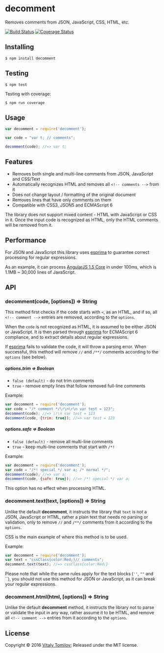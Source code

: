 decomment
=========

Removes comments from JSON, JavaScript, CSS, HTML, etc.

[![Build Status](https://travis-ci.org/vitaly-t/decomment.svg?branch=master)](https://travis-ci.org/vitaly-t/decomment)
[![Coverage Status](https://coveralls.io/repos/vitaly-t/decomment/badge.svg?branch=master)](https://coveralls.io/r/vitaly-t/decomment?branch=master)

## Installing

```
$ npm install decomment
```

## Testing

```
$ npm test
```

Testing with coverage:
```
$ npm run coverage
```

## Usage

```js
var decomment = require('decomment');

var code = "var t; // comments";

decomment(code); //=> var t;
```

## Features

* Removes both single and multi-line comments from JSON, JavaScript and CSS/Text
* Automatically recognizes HTML and removes all `<!-- comments -->` from it
* Does not change layout / formatting of the original document
* Removes lines that have only comments on them
* Compatible with CSS3, JSON5 and ECMAScript 6

The library does not support mixed content - HTML with JavaScript or CSS in it.
Once the input code is recognized as HTML, only the HTML comments will be removed from it.

## Performance

For JSON and JavaScript this library uses [esprima] to guarantee correct processing for regular expressions.

As an example, it can process [AngularJS 1.5 Core](https://code.angularjs.org/1.5.0-rc.0/angular.js)
in under 100ms, which is 1.1MB ~ 30,000 lines of JavaScript.   

## API

### decomment(code, [options]) ⇒ String

This method first checks if the code starts with `<`, as an HTML, and if so,
all `<!-- comment -->` entries are removed, according to the `options`.

When the `code` is not recognized as HTML, it is assumed to be either JSON or JavaScript.
It is then parsed through [esprima] for ECMAScript 6 compliance, and to extract details
about regular expressions.

If [esprima] fails to validate the code, it will throw a parsing error. When successful,
this method will remove `//` and `/**/` comments according to the `options` (see below).

##### options.trim ⇒ Boolean
* `false (default)` - do not trim comments
* `true` - remove empty lines that follow removed full-line comments

Example:
 
```js
var decomment = require('decomment');
var code = "/* comment */\r\n\r\n var test = 123"; 
decomment(code); //=> \r\n var test = 123
decomment(code, {trim: true}); //=> var test = 123
```

##### options.safe ⇒ Boolean
* `false (default)` - remove all multi-line comments
* `true` - keep multi-line comments that start with `/*!`

Example:

```js
var decomment = require('decomment');
var code = "/*! special */ var a; /* normal */";
decomment(code); //=> var a;
decomment(code, {safe: true}); //=> /*! special */ var a;
```

This option has no effect when processing HTML.

### decomment.text(text, [options]) ⇒ String

Unlike the default **decomment**, it instructs the library that `text` is not a JSON,
JavaScript or HTML, rather a plain text that needs no parsing or validation,
only to remove `//` and `/**/` comments from it according to the `options`.

CSS is the main example of where this method is to be used.

Example:

```js
var decomment = require('decomment');
var text = "cssClass{color:Red;}// comments";
decomment.text(text); //=> cssClass{color:Red;}
```

Please note that while the same rules apply for the text blocks (`''`, `""` and \`\`),
you should not use this method for JSON or JavaScript, as it can break your regular expressions.

### decomment.html(html, [options]) ⇒ String

Unlike the default **decomment** method, it instructs the library not to parse
or validate the input in any way, rather assume it to be HTML, and remove all
`<!-- comment -->` entries from it according to the `options`.

## License

Copyright © 2016 [Vitaly Tomilov](https://github.com/vitaly-t);
Released under the MIT license.

[esprima]:https://github.com/jquery/esprima
